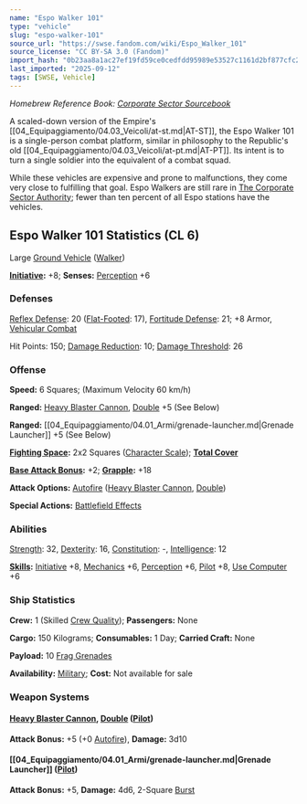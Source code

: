 ```yaml
---
name: "Espo Walker 101"
type: "vehicle"
slug: "espo-walker-101"
source_url: "https://swse.fandom.com/wiki/Espo_Walker_101"
source_license: "CC BY-SA 3.0 (Fandom)"
import_hash: "0b23aa8a1ac27ef19fd59ce0cedfdd95989e53527c1161d2bf877cfc2fbbe875"
last_imported: "2025-09-12"
tags: [SWSE, Vehicle]
---
```

*Homebrew Reference Book: [Corporate Sector Sourcebook](https://swse.fandom.com/wiki/Corporate_Sector_Sourcebook)*

A scaled-down version of the Empire's [[04_Equipaggiamento/04.03_Veicoli/at-st.md|AT-ST]], the Espo Walker 101 is a single-person combat platform, similar in philosophy to the Republic's old [[04_Equipaggiamento/04.03_Veicoli/at-pt.md|AT-PT]]. Its intent is to turn a single soldier into the equivalent of a combat squad.

While these vehicles are expensive and prone to malfunctions, they come very close to fulfilling that goal. Espo Walkers are still rare in [The Corporate Sector Authority](https://swse.fandom.com/wiki/The_Corporate_Sector_Authority); fewer than ten percent of all Espo stations have the vehicles.
## Espo Walker 101 Statistics (CL 6)
Large [Ground Vehicle](https://swse.fandom.com/wiki/Ground_Vehicle) ([Walker](https://swse.fandom.com/wiki/Walker))

**[Initiative](https://swse.fandom.com/wiki/Initiative):** +8; **Senses:** [Perception](https://swse.fandom.com/wiki/Perception) +6
### Defenses
[Reflex Defense](https://swse.fandom.com/wiki/Reflex_Defense_(Vehicles)): 20 ([Flat-Footed](https://swse.fandom.com/wiki/Flat-Footed): 17), [Fortitude Defense](https://swse.fandom.com/wiki/Fortitude_Defense_(Vehicles)): 21; +8 Armor, [Vehicular Combat](https://swse.fandom.com/wiki/Vehicular_Combat)

Hit Points: 150; [Damage Reduction](https://swse.fandom.com/wiki/Damage_Reduction): 10; [Damage Threshold](https://swse.fandom.com/wiki/Damage_Threshold_(Vehicles)): 26
### Offense
**Speed:** 6 Squares; (Maximum Velocity 60 km/h)

**Ranged:** [Heavy Blaster Cannon](https://swse.fandom.com/wiki/Heavy_Blaster_Cannon_(Vehicles)), [Double](https://swse.fandom.com/wiki/Double) +5 (See Below)

**Ranged:** [[04_Equipaggiamento/04.01_Armi/grenade-launcher.md|Grenade Launcher]] +5 (See Below)

**[Fighting Space](https://swse.fandom.com/wiki/Fighting_Space):** 2x2 Squares ([Character Scale](https://swse.fandom.com/wiki/Character_Scale)); **[Total Cover](https://swse.fandom.com/wiki/Total_Cover)**

**[Base Attack Bonus](https://swse.fandom.com/wiki/Base_Attack_Bonus):** +2; **[Grapple](https://swse.fandom.com/wiki/Grapple):** +18

**Attack Options:** [Autofire](https://swse.fandom.com/wiki/Autofire_(Vehicle_Combat)) ([Heavy Blaster Cannon](https://swse.fandom.com/wiki/Heavy_Blaster_Cannon_(Vehicles)), [Double](https://swse.fandom.com/wiki/Double))

**Special Actions:** [Battlefield Effects](https://swse.fandom.com/wiki/Battlefield_Effects)
### Abilities
[Strength](https://swse.fandom.com/wiki/Strength): 32, [Dexterity](https://swse.fandom.com/wiki/Dexterity): 16, [Constitution](https://swse.fandom.com/wiki/Constitution): -, [Intelligence](https://swse.fandom.com/wiki/Intelligence): 12

**[Skills](https://swse.fandom.com/wiki/Skills):** [Initiative](https://swse.fandom.com/wiki/Initiative) +8, [Mechanics](https://swse.fandom.com/wiki/Mechanics) +6, [Perception](https://swse.fandom.com/wiki/Perception) +6, [Pilot](https://swse.fandom.com/wiki/Pilot) +8, [Use Computer](https://swse.fandom.com/wiki/Use_Computer) +6
### Ship Statistics
**Crew:** 1 (Skilled [Crew Quality](https://swse.fandom.com/wiki/Crew_Quality)); **Passengers:** None

**Cargo:** 150 Kilograms; **Consumables:** 1 Day; **Carried Craft:** None

**Payload:** 10 [Frag Grenades](https://swse.fandom.com/wiki/Frag_Grenades)

**Availability:** [Military](https://swse.fandom.com/wiki/Military); **Cost:** Not available for sale
### Weapon Systems
#### **[Heavy Blaster Cannon](https://swse.fandom.com/wiki/Heavy_Blaster_Cannon_(Vehicles)), [Double](https://swse.fandom.com/wiki/Double) ([Pilot](https://swse.fandom.com/wiki/Pilot_(Vehicle_Combat)))**
**Attack Bonus:** +5 (+0 [Autofire](https://swse.fandom.com/wiki/Autofire_(Vehicle_Combat))), **Damage:** 3d10
#### **[[04_Equipaggiamento/04.01_Armi/grenade-launcher.md|Grenade Launcher]] ([Pilot](https://swse.fandom.com/wiki/Pilot_(Vehicle_Combat)))**
**Attack Bonus:** +5, **Damage:** 4d6, 2-Square [Burst](https://swse.fandom.com/wiki/Burst)